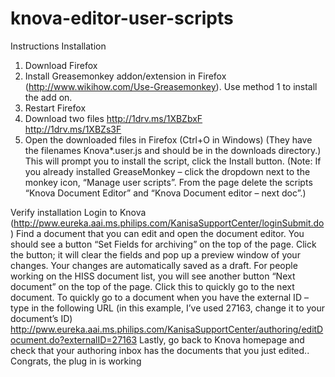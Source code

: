 # knova-editor-user-scripts
Instructions
Installation
1. Download Firefox
2. Install Greasemonkey addon/extension in Firefox (http://www.wikihow.com/Use-Greasemonkey). Use method 1 to install the add on.
3. Restart Firefox
4. Download two files 
	http://1drv.ms/1XBZbxF   
	http://1drv.ms/1XBZs3F
5. Open the downloaded files in Firefox (Ctrl+O in Windows)
	(They have the filenames Knova*.user.js and should be in the downloads directory.)
	This will prompt you to install the script, click the Install button.
(Note: If you already installed GreaseMonkey – click the dropdown next to the monkey icon, “Manage user scripts”. From the page delete the scripts “Knova Document Editor” and “Knova Document editor – next doc”.)


Verify installation
Login to Knova (http://pww.eureka.aai.ms.philips.com/KanisaSupportCenter/loginSubmit.do)
Find a document that you can edit and open the document editor.
You should see a button “Set Fields for archiving” on the top of the page. 
Click the button; it will clear the fields and pop up a preview window of your changes. Your changes are automatically saved as a draft.
For people working on the HISS document list, you will see another button “Next document” on the top of the page. Click this to quickly go to the next document.
 To quickly go to a document when you have the external ID – type in the following URL (in this example, I’ve used 27163, change it to your document’s ID)
http://pww.eureka.aai.ms.philips.com/KanisaSupportCenter/authoring/editDocument.do?externalID=27163
Lastly, go back to Knova homepage and check that your authoring inbox has the documents that you just edited..
Congrats, the plug in is working

